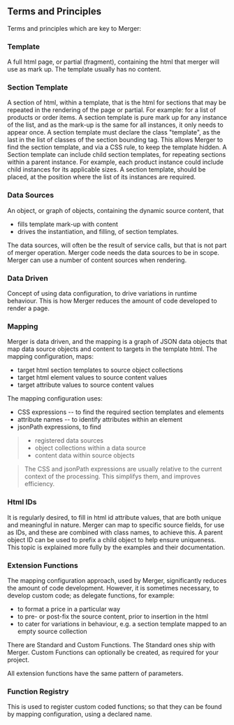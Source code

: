 ## Terms and Principles

Terms and principles which are key to Merger:

### Template
A full html page, or partial (fragment), containing the html that merger will use as mark up.
The template usually has no content.

### Section Template
A section of html, within a template, that is the html for sections that may be repeated in the 
rendering of the page or partial. For example: for a list of products or order items. 
A section template is pure mark up for any instance of the list, and as the mark-up is the same for all instances, it only needs to appear once. 
A section template must declare the class "template", as the last in the list of classes of the section bounding tag. 
This allows Merger to find the section template, and via a CSS rule, to keep the template hidden. 
A Section template can include child section templates, for repeating sections within a parent instance.
For example, each product instance could include child instances for its applicable sizes.
A section template, should be placed, at the position where the list of its instances are required.

### Data Sources 
An object, or graph of objects, containing the dynamic source content, that 
 - fills template mark-up with content
 - drives the instantiation, and filling, of section templates. 

The data sources, will often be the result of service calls, but that is not part of merger operation. Merger code needs the data sources to be in scope. Merger can use a number of content sources when rendering.

### Data Driven
Concept of using data configuration, to drive variations in runtime behaviour. This is how Merger reduces the amount of code developed to render a page.

### Mapping
Merger is data driven, and the mapping is a graph of JSON data objects that map data source objects 
and content to targets in the template html. The mapping configuration, maps: 
- target html section templates to source object collections
- target html element values to source content values
- target attribute values to source content values

The mapping configuration uses:
- CSS expressions 
-- to find the required section templates and elements
- attribute names 
-- to identify attributes within an element
- jsonPath expressions, to find 
>- registered data sources
>- object collections within a data source
>- content data within source objects

> The CSS and jsonPath expressions are usually relative to the current context of the processing. This simplifys them, and improves efficiency.

### Html IDs
It is regularly desired, to fill in html id attribute values, that are both unique and meaningful in nature. Merger can map to specific source fields, for use as IDs, and these are combined with class names, to achieve this.
A parent object ID can be used to prefix a child object to help ensure uniqueness.
This topic is explained more fully by the examples and their documentation.

### Extension Functions
The mapping configuration approach, used by Merger, significantly reduces the amount of code development. However, it is sometimes necessary, to develop custom code; as delegate functions, 
for example:

- to format a price in a particular way
- to pre- or post-fix the source content, prior to insertion in the html
- to cater for variations in behaviour, e.g. a section template mapped to an empty source collection

There are Standard and Custom Functions. The Standard ones ship with Merger. Custom Functions can optionally be created, as required for your project.

All extension functions have the same pattern of parameters.

### Function Registry
This is used to register custom coded functions; so that they can be found by mapping configuration, using a declared name.




<!--stackedit_data:
eyJoaXN0b3J5IjpbLTE2MDI1MzM1NDAsMTc1NTE3OTI5NF19
-->
